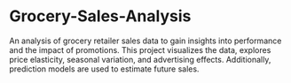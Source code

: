 # Grocery-Sales-Analysis
An analysis of grocery retailer sales data to gain insights into performance and the impact of promotions. This project visualizes the data, explores price elasticity, seasonal variation, and advertising effects. Additionally, prediction models are used to estimate future sales.
